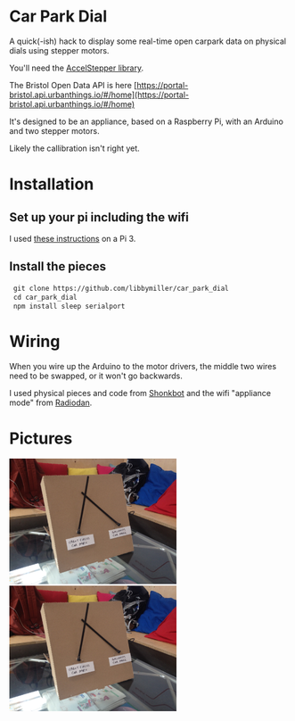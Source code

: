 # Car Park Dial

A quick(-ish) hack to display some real-time open carpark data 
on physical dials using stepper motors.

You'll need the [AccelStepper 
library](http://www.airspayce.com/mikem/arduino/AccelStepper/).

The Bristol Open Data API is here 
[https://portal-bristol.api.urbanthings.io/#/home](https://portal-bristol.api.urbanthings.io/#/home)

It's designed to be an appliance, based on a Raspberry Pi, with an 
Arduino and two stepper motors.

Likely the callibration isn't right yet.

# Installation

## Set up your pi including the wifi

I used [these 
instructions](https://planb.nicecupoftea.org/2016/03/20/wifi-connect-quick-wifi-access-point-to-tell-a-raspberry-pi-about-a-wifi-network/) 
on a Pi 3.

## Install the pieces

     git clone https://github.com/libbymiller/car_park_dial
     cd car_park_dial
     npm install sleep serialport

# Wiring

When you wire up the Arduino to the motor drivers, the middle two wires 
need to be swapped, or it won't go backwards.

I used physical pieces and code from 
[Shonkbot](https://github.com/jarkman/shonkbot) and the wifi "appliance mode" from [Radiodan](http://radiodan.net).


# Pictures

<img src="img/IMG_2376.JPG" width="300px" />
<img src="img/IMG_2376.JPG" width="300px" />


